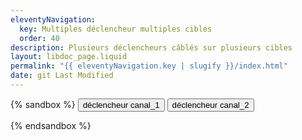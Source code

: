 ```yaml
---
eleventyNavigation:
  key: Multiples déclencheur multiples cibles
  order: 40
description: Plusieurs déclencheurs câblés sur plusieurs cibles
layout: libdoc_page.liquid
permalink: "{{ eleventyNavigation.key | slugify }}/index.html"
date: git Last Modified
---
```

{% sandbox %}
<button c-toggle="canal_1"
    data-opened-state-class="bc-support-success"
    title="Je bascule tous les canaux canal_1">
    déclencheur canal_1
</button> 
<button c-toggle="canal_2" 
    data-opened-state-class="bc-support-warning"
    title="Je bascule tous les canaux canal_2">
    déclencheur canal_2
</button> 
<p c-toggle-name="canal_1"
    class="d-none"
    data-opened-state-class="p-6 bc-support-success c-support-success">
    canal_1. Je suis la cible 1 du canal "canal_1".<br>
    <button c-toggle="canal_1" 
        data-opened-state-class="bc-support-success"
        title="Je bascule tous les canaux canal_1">
        déclencheur canal_1
    </button> 
    <button c-toggle="canal_2" 
        data-opened-state-class="bc-support-warning"
        title="Je bascule tous les canaux canal_2">
        déclencheur canal_2
    </button> 
</p>
<p c-toggle-name="canal_2"
    class="d-none"
    data-opened-state-class="p-6 bc-support-warning c-support-warning">
    canal_2. Je suis la cible 1 du canal "canal_2".<br>
    <button c-toggle="canal_1" 
        data-opened-state-class="bc-support-success"
        title="Je bascule tous les canaux canal_1">
        déclencheur canal_1
    </button> 
    <button c-toggle="canal_2" 
        data-opened-state-class="bc-support-warning"
        title="Je bascule tous les canaux canal_2">
        déclencheur canal_2
    </button> 
</p>
<p c-toggle-name="canal_2"
    class="d-none"
    data-opened-state-class="p-6 bc-support-warning c-support-warning">
    canal_2. Je suis la cible 2 du canal "canal_2".
</p>
<script src="{{ libdocConfig.htmlBasePathPrefix }}assets/c-toggle.js"></script>
<!-- DEMO UNIQUEMENT -->
<style>
    .d-none {
        display: none
    }
    .p-6 {
        padding: 1em;
    }
    .bc-support-warning {
        background-color: orange;
    }
    .c-support-warning {
        color: black;
    }
    .bc-support-success {
        background-color: yellowgreen;
    }
    .c-support-success {
        color: darkgreen;
    }
    body {
        font-family: -apple-system, BlinkMacSystemFont, avenir next, avenir, segoe ui, helvetica neue, Cantarell, Ubuntu, roboto, noto, helvetica, arial, sans-serif; 
    }
</style>
{% endsandbox %}